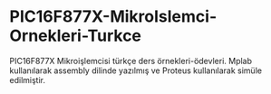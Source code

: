 # PIC16F877X-MikroIslemci-Ornekleri-Turkce
PIC16F877X Mikroişlemcisi türkçe ders örnekleri-ödevleri. Mplab kullanılarak assembly dilinde yazılmış ve Proteus kullanılarak simüle edilmiştir.
